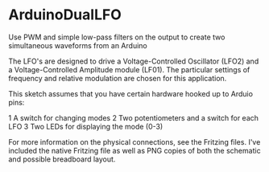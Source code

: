 ArduinoDualLFO
==============

Use PWM and simple low-pass filters on the output to create two simultaneous waveforms from an Arduino

The LFO's are designed to drive a Voltage-Controlled Oscillator (LFO2) and a Voltage-Controlled Amplitude module (LF01).
The particular settings of frequency and relative modulation are chosen for this application.

This sketch assumes that you have certain hardware hooked up to Arduio pins:

1 A switch for changing modes
2 Two potentiometers and a switch for each LFO
3 Two LEDs for displaying the mode (0-3)

For more information on the physical connections, see the Fritzing files. I've included the native Fritzing file as well
as PNG copies of both the schematic and possible breadboard layout.

